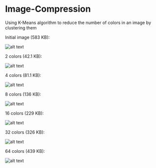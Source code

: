 # Image-Compression
Using K-Means algorithm to reduce the number of colors in an image by clustering them

Initial image (583 KB):

![alt text](https://github.com/matinaghaei/Image-Compression/blob/master/sample_img1.png?raw=true)

2 colors (42.1 KB):

![alt text](https://github.com/matinaghaei/Image-Compression/blob/master/output2.png?raw=true)

4 colors (81.1 KB):

![alt text](https://github.com/matinaghaei/Image-Compression/blob/master/output4.png?raw=true)

8 colors (136 KB):

![alt text](https://github.com/matinaghaei/Image-Compression/blob/master/output8.png?raw=true)

16 colors (229 KB):

![alt text](https://github.com/matinaghaei/Image-Compression/blob/master/output16.png?raw=true)

32 colors (326 KB):

![alt text](https://github.com/matinaghaei/Image-Compression/blob/master/output32.png?raw=true)

64 colors (439 KB):

![alt text](https://github.com/matinaghaei/Image-Compression/blob/master/output64.png?raw=true)
